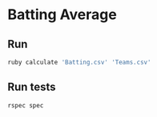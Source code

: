 # Batting Average

## Run

```sh
ruby calculate 'Batting.csv' 'Teams.csv'
```

## Run tests

```sh
rspec spec
```
